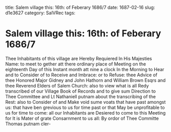 title: Salem village this: 16th: of Feberary 1686/7
date: 1687-02-16
slug: d1e3627
category: SalVRec
tags: 


<div markdown class="doc" id="d1e3627">


# Salem village this: 16th: of Feberary 1686/7

Thee Inhabitants of this village are Hereby Requiered In His Majesties Name: to meet to gether att there ordinary place of Meeting on the eighteenth Day of this Instant month att nine a clock In the Morning to Hear and to Consider of to Receive and Imbrace: or to Refuse: thee Advice of thee Honored Major Gidney and John Hathorn and William Brown Esqrs and thee Reverend Elders of Salem Church: also to view what is all Redy transcribed of our Village Book of Records and to give sum Direction to Thee Committee and Lt Nathaniell putnam about the transcribing of the Rest: also to Consider of and Make void sume voats that have past amongst us: that have ben grevious to us for time past or that May be unprofitable to us for time to come: all our Inhabitants are Desiered to come to this Meeting for It is Mater of grate Consarnment to us all: By ordor of Thee Committe Thomas putnam cler-
</div>